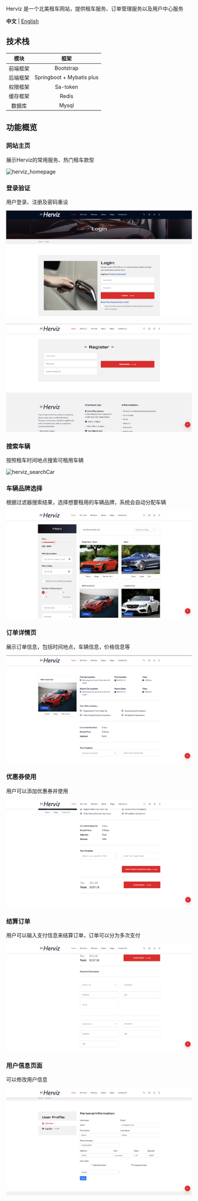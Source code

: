 Herviz 是一个北美租车网站，提供租车服务、订单管理服务以及用户中心服务

**中文** | [English](https://github.com/DB-CarRet/Herviz)



## 技术栈

|   模块   |           框架            |
| :------: | :-----------------------: |
| 前端框架 |         Bootstrap         |
| 后端框架 | Springboot + Mybatis plus |
| 权限框架 |         Sa-token          |
| 缓存框架 |           Redis           |
|  数据库  |           Mysql           |



## 功能概览

### 网站主页

展示Herviz的常用服务、热门租车款型

![herviz_homepage](assets/herviz_homepage.png)



### 登录验证

用户登录、注册及密码重设

![herviz_login](assets/herviz_login.png)

![herviz_register](assets/herviz_register.png)



### 搜索车辆

按照租车时间地点搜索可租用车辆

![herviz_searchCar](assets/herviz_searchCar.png)



### 车辆品牌选择

根据过滤器搜索结果，选择想要租用的车辆品牌，系统会自动分配车辆

![herviz_carList](assets/herviz_carList.png)



### 订单详情页

展示订单信息，包括时间地点，车辆信息，价格信息等

![herviz_orderDetail](assets/herviz_orderDetail.png)



### 优惠券使用

用户可以添加优惠券并使用

![herviz_useCoupon](assets/herviz_useCoupon.png)



### 结算订单

用户可以输入支付信息来结算订单，订单可以分为多次支付

![herviz_payment](assets/herviz_payment.png)



### 用户信息页面

可以修改用户信息

![herviz_customer_profile](assets/herviz_customer_profile.png)

